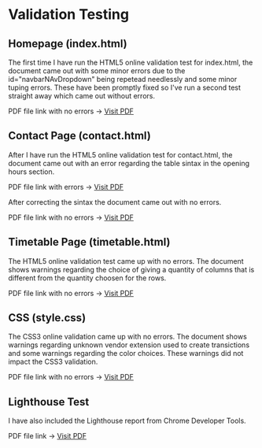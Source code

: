 # Validation Testing

## Homepage (index.html)

The first time I have run the HTML5 online validation test for index.html, the document came out with some minor errors due to the id="navbarNAvDropdown" being repetead needlessly and some minor tuping errors. These have been promptly fixed so I've run a second test straight away which came out without errors.

PDF file link with no errors -> [Visit PDF](https://github.com/RosariaFini/1stMilestoneProject/blob/master/PDF/validation-index.pdf)

## Contact Page (contact.html)

After I have run the HTML5 online validation test for contact.html, the document came out with an error regarding the table sintax in the opening hours section. 

PDF file link with errors -> [Visit PDF](https://github.com/RosariaFini/1stMilestoneProject/blob/master/PDF/validation_error-contact.pdf)

After correcting the sintax the document came out with no errors.

PDF file link with no errors -> [Visit PDF](https://github.com/RosariaFini/1stMilestoneProject/blob/master/PDF/validation-contact.pdf)

## Timetable Page (timetable.html)

The HTML5 online validation test came up with no errors. The document shows warnings regarding the choice of giving a quantity of columns that is different from the quantity choosen for the rows.

PDF file link with no errors -> [Visit PDF](https://github.com/RosariaFini/1stMilestoneProject/blob/master/PDF/validation-timetable.pdf)

## CSS (style.css)

The CSS3 online validation came up with no errors. The document shows warnings regarding unknown vendor extension used to create transictions and some warnings regarding the color choices. These warnings did not impact the CSS3 validation.

PDF file link with no errors -> [Visit PDF](https://github.com/RosariaFini/1stMilestoneProject/blob/master/PDF/validation-css.pdf)

## Lighthouse Test 

I have also included the Lighthouse report from Chrome Developer Tools.

PDF file link -> [Visit PDF](https://github.com/RosariaFini/1stMilestoneProject/blob/master/PDF/lighthouse-test.pdf)




